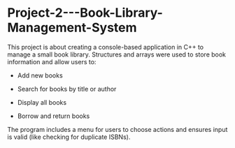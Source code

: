 # Project-2---Book-Library-Management-System
This project is about creating a console-based application in C++ to manage a small book library. Structures and arrays were used to store book information and allow users to:

- Add new books

- Search for books by title or author

- Display all books

- Borrow and return books

The program includes a menu for users to choose actions and ensures input is valid (like checking for duplicate ISBNs). 
